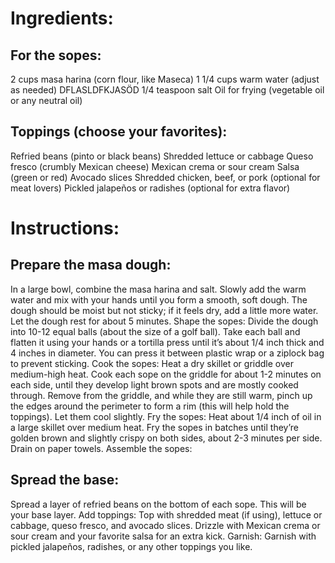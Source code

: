 # Ingredients:

## For the sopes:
2 cups masa harina (corn flour, like Maseca)
1 1/4 cups warm water (adjust as needed) DFLASLDFKJASÖD
1/4 teaspoon salt
Oil for frying (vegetable oil or any neutral oil)

## Toppings (choose your favorites):
Refried beans (pinto or black beans)
Shredded lettuce or cabbage
Queso fresco (crumbly Mexican cheese)
Mexican crema or sour cream
Salsa (green or red)
Avocado slices
Shredded chicken, beef, or pork (optional for meat lovers)
Pickled jalapeños or radishes (optional for extra flavor)

# Instructions:

## Prepare the masa dough:
In a large bowl, combine the masa harina and salt. Slowly add the warm water and mix with your hands until you form a smooth, soft dough. The dough should be moist but not sticky; if it feels dry, add a little more water.
Let the dough rest for about 5 minutes.
Shape the sopes:
Divide the dough into 10-12 equal balls (about the size of a golf ball).
Take each ball and flatten it using your hands or a tortilla press until it’s about 1/4 inch thick and 4 inches in diameter. You can press it between plastic wrap or a ziplock bag to prevent sticking.
Cook the sopes:
Heat a dry skillet or griddle over medium-high heat.
Cook each sope on the griddle for about 1-2 minutes on each side, until they develop light brown spots and are mostly cooked through.
Remove from the griddle, and while they are still warm, pinch up the edges around the perimeter to form a rim (this will help hold the toppings). Let them cool slightly.
Fry the sopes:
Heat about 1/4 inch of oil in a large skillet over medium heat.
Fry the sopes in batches until they’re golden brown and slightly crispy on both sides, about 2-3 minutes per side. Drain on paper towels.
Assemble the sopes:

## Spread the base:
Spread a layer of refried beans on the bottom of each sope. This will be your base layer.
Add toppings:
Top with shredded meat (if using), lettuce or cabbage, queso fresco, and avocado slices.
Drizzle with Mexican crema or sour cream and your favorite salsa for an extra kick.
Garnish:
Garnish with pickled jalapeños, radishes, or any other toppings you like.
